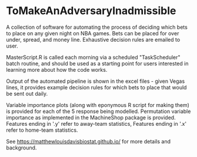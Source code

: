 # ToMakeAnAdversaryInadmissible
A collection of software for automating the process of deciding which bets to place on any given night on NBA games. Bets can be placed for over under, spread, and money line. Exhaustive decision rules are emailed to user. 

MasterScript.R is called each morning via a scheduled "TaskScheduler" batch routine, and should be used as a starting point for users interested in learning more about how the code works.

Output of the automated pipeline is shown in the excel files - given Vegas lines, it provides example decision rules for which bets to place that would be sent out daily.

Variable importance plots (along with eponymous R script for making them) is provided for each of the 5 response being modelled. Permutation variable importance as implemented in the MachineShop package is provided. Features ending in '.y' refer to away-team statistics, Features ending in '.x' refer to home-team statistics. 

See https://matthewlouisdavisbiostat.github.io/ for more details and background. 
